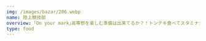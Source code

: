 ```yaml
---
img: /images/bazar/206.webp
name: 陸上競技部
overview: ｢On your mark｣高専祭を楽しむ準備は出来てるか？！トンテキ食べてスタミナ全開でGO!!!
type: food
---
```


